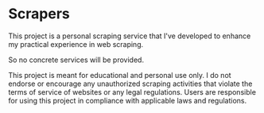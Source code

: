 # Scrapers

This project is a personal scraping service that I've developed to enhance my practical experience in web scraping.

So no concrete services will be provided.

This project is meant for educational and personal use only. I do not endorse or encourage any unauthorized scraping activities that violate the terms of service of websites or any legal regulations. Users are responsible for using this project in compliance with applicable laws and regulations.